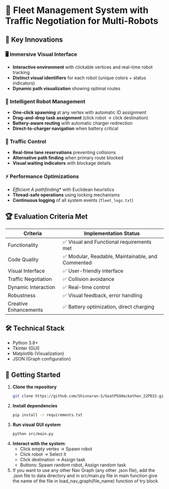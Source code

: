 # 🚀 Fleet Management System with Traffic Negotiation for Multi-Robots

## 🌟 Key Innovations

### 🖥️ Immersive Visual Interface
- **Interactive environment** with clickable vertices and real-time robot tracking
- **Distinct visual identifiers** for each robot (unique colors + status indicators)
- **Dynamic path visualization** showing optimal routes 

### 🤖 Intelligent Robot Management
- **One-click spawning** at any vertex with automatic ID assignment
- **Drag-and-drop task assignment** (click robot → click destination)
- **Battery-aware routing** with automatic charger redirection
- **Direct-to-charger navigation** when battery critical

### 🚦 Traffic Control
- **Real-time lane reservations** preventing collisions
- **Alternative path finding** when primary route blocked
- **Visual waiting indicators** with blockage details

### ⚡ Performance Optimizations
- **Efficient A* pathfinding** with Euclidean heuristics
- **Thread-safe operations** using locking mechanisms
- **Continuous logging** of all system events (`fleet_logs.txt`)

## 🏆 Evaluation Criteria Met

| Criteria                | Implementation Status |
|-------------------------|-----------------------|
| Functionality           | ✅ Visual and Functional requirements met|
| Code Quality            | ✅ Modular, Readable, Maintainable, and Commented |
| Visual Interface        | ✅ User-friendly interface |
| Traffic Negotiation     | ✅ Collision avoidance |
| Dynamic Interaction     | ✅ Real-time control |
| Robustness              | ✅ Visual feedback, error handling |
| Creative Enhancements   | ✅ Battery optimization, direct charging |

## 🛠️ Technical Stack
- Python 3.8+
- Tkinter (GUI)
- Matplotlib (Visualization)
- JSON (Graph configuration)

## 🚀 Getting Started

1. **Clone the repository**
   ```bash
   git clone https://github.com/Shivnaran-S/GoatPSGHackathon_22PD32.git
   ```
2. **Install dependencies**
   ```bash
   pip install -r requirements.txt
   ```
3. **Run visual GUI system**
   ```bash
   python src/main.py
   ```
4. **Interact with the system**:
   - Click empty vertex → Spawn robot
   - Click robot → Select it
   - Click destination → Assign task
   - Buttons: Spawn random robot, Assign random task  
5. If you want to use any other Nav Graph (any other .json file), add the .json file to data directory and in src/main.py file in main function give the name of the file in load_nav_graph(file_name) function of try block
